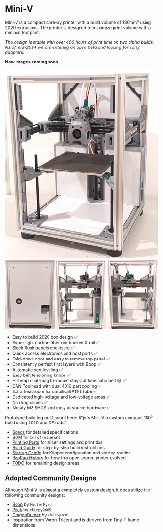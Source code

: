 # Mini-V

Mini-V is a compact core-xy printer with a build volume of 180mm³ using 2020 extrusions. The printer is designed to maximize print volume with a minimal footprint.

*The design is stable with over 400 hours of print time on two alpha builds. As of mid-2024 we are entering an open beta and looking for early adopters.*

__New images coming soon__

<p align="center">
  <img width="600" src="images/Mini-V_prototype_june_2023.jpg">
  <img width="600" src="images/Mini-V_back_right_left.jpg">
</p>

- Easy to build 2020 box design ✅
- Super light carbon fiber rod backed X rail ✅
- Sleek flush panels enclosure ✅
- Quick access electronics and host ports ✅
- Fold-down door and easy to remove top panel ✅
- Consistently perfect first layers with Boop ✅
- Automatic bed leveling ✅
- Easy belt tensioning knobs ✅
- Hi-temp dual-mag tri-mount stay-put kinematic bed 😅 ✅
- CAN Toolhead with dual 4010 part cooling ✅
- Extra headroom for umbilical/PTFE tube ✅
- Dedicated high-voltage and low-voltage areas ✅
- No drag chains ✅
- Mostly M3 SHCS and easy to source hardware ✅

Prototype build log on Discord here: #"jv's Mini-V a custom compact 180³ build using 2020 and CF rods"

- [Specs](./docs/Specs.md) for detailed specifications
- [BOM](./docs/BOM.md) for bill of materials
- [Printing Parts](./docs/PrintingParts.md) for slicer settings and print tips
- [Build Guide](./docs/BOM.md) for step-by-step build instructions
- [Startup Config](./docs/StartupConfig.md) for Klipper configuration and startup routine
- [RepRap History](./docs/RepRapHistory.md) for how this open source printer evolved
- [TODO](./docs/TODO.md) for remaining design areas


## Adopted Community Designs
Although Mini-V is almost a completely custom design, it does utilize the following community designs:

- [Boop](https://github.com/PrintersForAnts/Boop) by `MasterMynd` 
- [Peck](https://github.com/chirpy2605/voron/tree/main/general/Experimental/Peck) by `chirpy2605` 
- [DragonBurner](https://github.com/chirpy2605/voron/tree/main/V0/Dragon_Burner) by `chirpy2605`
- Inspiration from Voron Trident and is derived from Tiny-T frame dimensions

